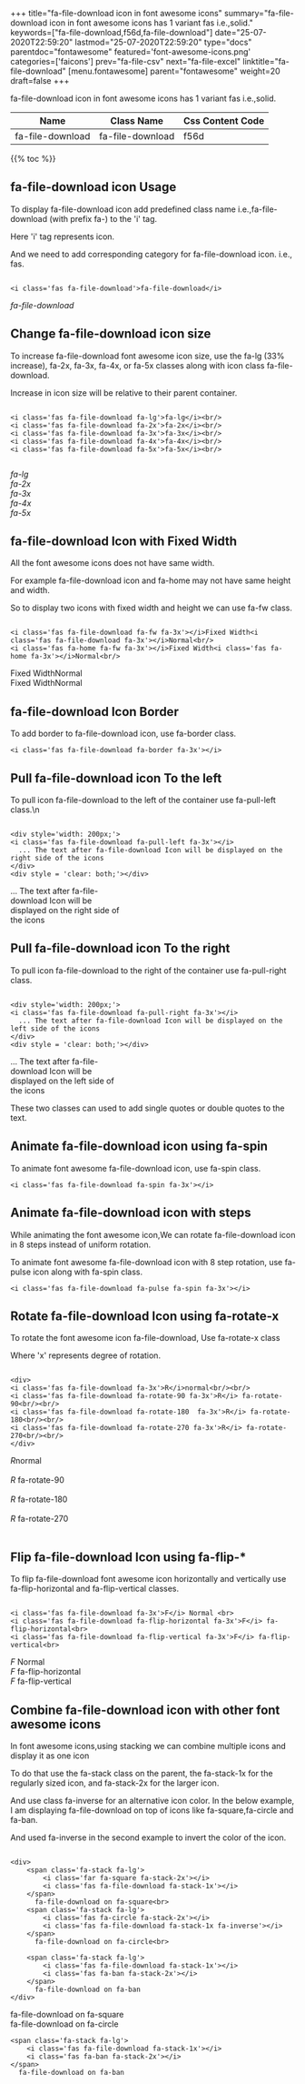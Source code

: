 +++
title="fa-file-download icon in font awesome icons"
summary="fa-file-download icon in font awesome icons has 1 variant fas i.e.,solid."
keywords=["fa-file-download,f56d,fa-file-download"]
date="25-07-2020T22:59:20"
lastmod="25-07-2020T22:59:20"
type="docs"
parentdoc="fontawesome"
featured='font-awesome-icons.png'
categories=['faicons']
prev="fa-file-csv"
next="fa-file-excel"
linktitle="fa-file-download"
[menu.fontawesome]
parent="fontawesome"
weight=20
draft=false
+++


fa-file-download icon in font awesome icons has 1 variant fas i.e.,solid.

<div class='table-responsive'><table class='table'><thead><tr><th>Name</th><th>Class Name</th><th>Css Content Code</th></tr></thead><tbody><tr><td>fa-file-download</td><td>fa-file-download</td><td>f56d</td></tr></tbody></table></div>


{{% toc %}}


## fa-file-download icon Usage

To display fa-file-download icon add predefined class name i.e.,fa-file-download (with prefix fa-) to the 'i' tag.

Here 'i' tag represents icon.

And we need to add corresponding category for fa-file-download icon. i.e., fas.


```

<i class='fas fa-file-download'>fa-file-download</i>
```

<i class='fas fa-file-download'>fa-file-download</i>




## Change fa-file-download icon size
To increase fa-file-download font awesome icon size, use the fa-lg (33% increase), fa-2x, fa-3x, fa-4x, or fa-5x classes along with icon class fa-file-download.

Increase in icon size will be relative to their parent container. 

```

<i class='fas fa-file-download fa-lg'>fa-lg</i><br/>
<i class='fas fa-file-download fa-2x'>fa-2x</i><br/>
<i class='fas fa-file-download fa-3x'>fa-3x</i><br/>
<i class='fas fa-file-download fa-4x'>fa-4x</i><br/>
<i class='fas fa-file-download fa-5x'>fa-5x</i><br/>
            
```

<i class='fas fa-file-download fa-lg'>fa-lg</i><br/>
<i class='fas fa-file-download fa-2x'>fa-2x</i><br/>
<i class='fas fa-file-download fa-3x'>fa-3x</i><br/>
<i class='fas fa-file-download fa-4x'>fa-4x</i><br/>
<i class='fas fa-file-download fa-5x'>fa-5x</i><br/>
            



## fa-file-download Icon with Fixed Width 

All the font awesome icons does not have same width.

For example fa-file-download icon and fa-home may not have same height and width.

So to display two icons with fixed width and height we can use fa-fw class.


```

<i class='fas fa-file-download fa-fw fa-3x'></i>Fixed Width<i class='fas fa-file-download fa-3x'></i>Normal<br/>
<i class='fas fa-home fa-fw fa-3x'></i>Fixed Width<i class='fas fa-home fa-3x'></i>Normal<br/>
```

<i class='fas fa-file-download fa-fw fa-3x'></i>Fixed Width<i class='fas fa-file-download fa-3x'></i>Normal<br/>
<i class='fas fa-home fa-fw fa-3x'></i>Fixed Width<i class='fas fa-home fa-3x'></i>Normal<br/>



## fa-file-download Icon Border 

To add border to fa-file-download icon, use fa-border class.


```
<i class='fas fa-file-download fa-border fa-3x'></i>

```
<i class='fas fa-file-download fa-border fa-3x'></i>





## Pull fa-file-download icon To the left

To pull icon fa-file-download to the left of the container use fa-pull-left class.\n

```

<div style='width: 200px;'>
<i class='fas fa-file-download fa-pull-left fa-3x'></i>
  ... The text after fa-file-download Icon will be displayed on the right side of the icons
</div>
<div style = 'clear: both;'></div>
```

<div style='width: 200px;'>
<i class='fas fa-file-download fa-pull-left fa-3x'></i>
  ... The text after fa-file-download Icon will be displayed on the right side of the icons
</div>
<div style = 'clear: both;'></div>




## Pull fa-file-download icon To the right
To pull icon fa-file-download to the right of the container use fa-pull-right class.

```

<div style='width: 200px;'>
<i class='fas fa-file-download fa-pull-right fa-3x'></i>
  ... The text after fa-file-download Icon will be displayed on the left side of the icons
</div>
<div style = 'clear: both;'></div>
```

<div style='width: 200px;'>
<i class='fas fa-file-download fa-pull-right fa-3x'></i>
  ... The text after fa-file-download Icon will be displayed on the left side of the icons
</div>
<div style = 'clear: both;'></div>

These two classes can used to add single quotes or double quotes to the text.


## Animate fa-file-download icon using fa-spin
To animate font awesome fa-file-download icon, use fa-spin class.

```
<i class='fas fa-file-download fa-spin fa-3x'></i>
```
<i class='fas fa-file-download fa-spin fa-3x'></i>




## Animate fa-file-download icon with steps
While animating the font awesome icon,We can rotate fa-file-download icon in 8 steps instead of uniform rotation.

To animate font awesome fa-file-download icon with 8 step rotation, use fa-pulse icon along with fa-spin class.


```
<i class='fas fa-file-download fa-pulse fa-spin fa-3x'></i>

```
<i class='fas fa-file-download fa-pulse fa-spin fa-3x'></i>





## Rotate fa-file-download Icon using fa-rotate-x
To rotate the font awesome icon fa-file-download, Use fa-rotate-x class

Where 'x' represents degree of rotation.


```

<div>
<i class='fas fa-file-download fa-3x'>R</i>normal<br/><br/>
<i class='fas fa-file-download fa-rotate-90 fa-3x'>R</i> fa-rotate-90<br/><br/> 
<i class='fas fa-file-download fa-rotate-180  fa-3x'>R</i> fa-rotate-180<br/><br/> 
<i class='fas fa-file-download fa-rotate-270 fa-3x'>R</i> fa-rotate-270<br/><br/>
</div>
```

<div>
<i class='fas fa-file-download fa-3x'>R</i>normal<br/><br/>
<i class='fas fa-file-download fa-rotate-90 fa-3x'>R</i> fa-rotate-90<br/><br/> 
<i class='fas fa-file-download fa-rotate-180  fa-3x'>R</i> fa-rotate-180<br/><br/> 
<i class='fas fa-file-download fa-rotate-270 fa-3x'>R</i> fa-rotate-270<br/><br/>
</div>




## Flip fa-file-download Icon using fa-flip-*
To flip fa-file-download font awesome icon horizontally and vertically use fa-flip-horizontal and fa-flip-vertical classes. 

```

<i class='fas fa-file-download fa-3x'>F</i> Normal <br>
<i class='fas fa-file-download fa-flip-horizontal fa-3x'>F</i> fa-flip-horizontal<br>
<i class='fas fa-file-download fa-flip-vertical fa-3x'>F</i> fa-flip-vertical<br>
```

<i class='fas fa-file-download fa-3x'>F</i> Normal <br>
<i class='fas fa-file-download fa-flip-horizontal fa-3x'>F</i> fa-flip-horizontal<br>
<i class='fas fa-file-download fa-flip-vertical fa-3x'>F</i> fa-flip-vertical<br>




## Combine fa-file-download icon with other font awesome icons
In font awesome icons,using stacking we can combine multiple icons and display it as one icon 

To do that use the fa-stack class on the parent, the fa-stack-1x for the regularly sized icon, and fa-stack-2x for the larger icon.

And use class fa-inverse for an alternative icon color. 
In the below example, I am displaying fa-file-download on top of icons like fa-square,fa-circle and fa-ban.

And used fa-inverse in the second example to invert the color of the icon.

```

<div>
    <span class='fa-stack fa-lg'>
        <i class='far fa-square fa-stack-2x'></i>
        <i class='fas fa-file-download fa-stack-1x'></i>
    </span>
      fa-file-download on fa-square<br>
    <span class='fa-stack fa-lg'>
        <i class='fas fa-circle fa-stack-2x'></i>
        <i class='fas fa-file-download fa-stack-1x fa-inverse'></i>
    </span>
      fa-file-download on fa-circle<br>

    <span class='fa-stack fa-lg'>
        <i class='fas fa-file-download fa-stack-1x'></i>
        <i class='fas fa-ban fa-stack-2x'></i>
    </span>
      fa-file-download on fa-ban
</div>
```

<div>
    <span class='fa-stack fa-lg'>
        <i class='far fa-square fa-stack-2x'></i>
        <i class='fas fa-file-download fa-stack-1x'></i>
    </span>
      fa-file-download on fa-square<br>
    <span class='fa-stack fa-lg'>
        <i class='fas fa-circle fa-stack-2x'></i>
        <i class='fas fa-file-download fa-stack-1x fa-inverse'></i>
    </span>
      fa-file-download on fa-circle<br>

    <span class='fa-stack fa-lg'>
        <i class='fas fa-file-download fa-stack-1x'></i>
        <i class='fas fa-ban fa-stack-2x'></i>
    </span>
      fa-file-download on fa-ban
</div>






